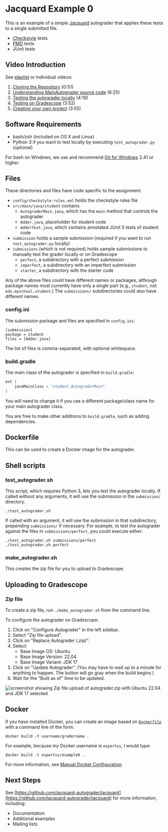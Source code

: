 # Jacquard Example 0

This is an example of a simple [Jacquard](https://github.com/jacquard-autograder/jacquard)
autograder that applies these tests to a single submitted file.

* [Checkstyle](https://checkstyle.sourceforge.io/) tests
* [PMD](https://pmd.github.io/) tests
* JUnit tests

## Video Introduction
See [playlist](https://northeastern.hosted.panopto.com/Panopto/Pages/Viewer.aspx?pid=31b2f9d7-3742-4ddb-bf4a-b12d0144f9e2) or individual videos:

1. [Cloning the Repository](https://northeastern.hosted.panopto.com/Panopto/Pages/Viewer.aspx?id=197b2551-3cf3-48cd-aebb-b12d000fac8c) (0:51)
2. [Understanding MainAutograder source code](https://northeastern.hosted.panopto.com/Panopto/Pages/Viewer.aspx?id=47e3744f-a094-45a1-88d3-b12d000fac5c) (6:25)
3. [Testing the autograder locally](https://northeastern.hosted.panopto.com/Panopto/Pages/Viewer.aspx?id=7a015a3d-1958-4b03-97d6-b12d000facc1) (4:19)
4. [Testing on Gradescope](https://northeastern.hosted.panopto.com/Panopto/Pages/Viewer.aspx?id=b6827696-a784-418a-beae-b12d000fd630) (3:52)
5. [Creating your own project](https://northeastern.hosted.panopto.com/Panopto/Pages/Viewer.aspx?id=5c15c7da-62c2-48ac-8426-b12d000facff) (3:55)

## Software Requirements

* bash/zsh (included on OS X and Linux)
* Python 3 if you want to test locally by executing `test_autograder.py`
  (optional)

For bash on Windows, we use and
recommend [Git for Windows](https://gitforwindows.org/) 2.41 or higher.

## Files

These directories and files have code specific to the assignment:

* `config/checkstyle-rules.xml` holds the checkstyle rules file
* `src/main/java/student` contains
    * `AutograderMain.java`, which has the `main` method that controls the autograder
    * `Adder.java`, placeholder for student code
    * `AdderTest.java`, which contains annotated JUnit 5 tests of student code
* `submission` holds a sample submission (required if you want to run
  `test_autograder.py` locally)
* `submissions` (which is not required) holds sample submissions to manually
  test the grader locally or on Gradescope
    * `perfect`, a subdirectory with a perfect submission
    * `imperfect`, a subdirectory with an imperfect submission
    * `starter`, a subdirectory with the starter code

Any of the above files could have different names or packages, although package names
must currently have only a single part (e.g., `student`, not `edu.myschool.student`.)
The `submissions/` subdirectories could also have different names.

### config.ini

The submission package and files are specified in `config.ini`:
```
[submission]
package = student
files = [Adder.java]
```
The list of files is comma-separated, with optional whitespace.

### build.gradle

The main class of the autograder is specified in `build.gradle`:

```groovy
ext {
    javaMainClass = "student.AutograderMain"
}
```

You will need to change it if you use a different package/class name for
your main autograder class.

You are free to make other additions to `build.gradle`, such as adding
dependencies.

## Dockerfile

This can be used to create a Docker image for the autograder.

## Shell scripts

### test_autograder.sh

This script, which requires Python 3, lets you test the autograder locally. If called without any
arguments, it will use the submission in the `submission/` directory.
```shell
./test_autograder.sh
```

If called with an argument, it will use the submission in that subdirectory,
prepending `submissions/` if necessary. For example, to test the autograder
against the files in `submissions/perfect`, you could execute either:
```shell
./test_autograder.sh submissions/perfect
./test_autograder.sh perfect
```

### make_autograder.sh

This creates the zip file for you to upload to Gradescope.

## Uploading to Gradescope

### Zip file

To create a zip file, run `./make_autograder.sh` from the command line.

To configure the autograder on Gradescope:

1. Click on "Configure Autograder" in the left sidebar.
2. Select "Zip file upload".
3. Click on "Replace Autograder (.zip)".
4. Select:
    * Base Image OS: Ubuntu
    * Base Image Version: 22.04
    * Base Image Variant: JDK 17
5. Click on "Update Autograder". (You may have to wait up to a minute for
   anything to happen. The button will go gray when the build begins.)
6. Wait for the "Built as of" time to be updated.

![screenshot showing Zip file upload of autograder.zip with Ubuntu 22.04 and
JDK 17 selected](images/configure-autograder.png)

## Docker

If you have installed Docker, you can create an image based on [`Dockerfile`](Dockerfile)
with a command line of the form:
```
docker build -t username/gradername .
```

For example, because my Docker username is `espertus`, I would type:
```
docker build -t espertus/example0 .
```
For more information, see [Manual Docker
Configuration](https://gradescope-autograders.readthedocs.io/en/latest/manual_docker/).

## Next Steps

See [https://github.com/jacquard-autograder/jacquard](https://github.com/jacquard-autograder/jacquard)
for more information, including:

* Documentation
* Additional examples
* Mailing lists